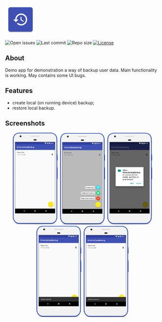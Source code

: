 <img src="media/ic_app.png" height="100px" />

![Open issues](https://img.shields.io/github/issues-raw/fartem/ormlite-data-backup.svg?color=ff534a&style=flat-square)
![Last commit](https://img.shields.io/github/last-commit/fartem/ormlite-data-backup.svg?color=51539c&style=flat-square)
![Repo size](https://img.shields.io/github/repo-size/fartem/ormlite-data-backup.svg?color=02778b&style=flat-square)
[![License](https://img.shields.io/github/license/fartem/ormlite-data-backup.svg?color=7ea4b0&style=flat-square)](https://github.com/fartem/hash-checker/blob/master/LICENSE)

## About

Demo app for demonstration a way of backup user data.
Main functionality is working. May contains some UI bugs.

## Features

- create local (on running device) backup;
- restore local backup.

## Screenshots

<p align="center">
  <img src="media/screenshot_01.png" width="150" />
  <img src="media/screenshot_02.png" width="150" />
  <img src="media/screenshot_03.png" width="150" />
  <img src="media/screenshot_04.png" width="150" />
  <img src="media/screenshot_05.png" width="150" />
</p>